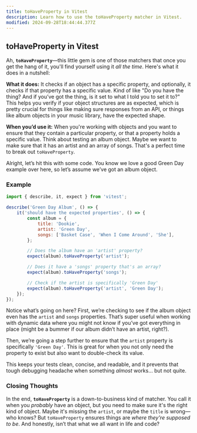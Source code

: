 ```yaml
---
title: toHaveProperty in Vitest
description: Learn how to use the toHaveProperty matcher in Vitest.
modified: 2024-09-28T18:44:44.377Z
---
```


## toHaveProperty in Vitest

Ah, **`toHaveProperty`**—this little gem is one of those matchers that once you get the hang of it, you'll find yourself using it *all the time*. Here's what it does in a nutshell:

**What it does:** It checks if an object has a specific property, and optionally, it checks if that property has a specific value. Kind of like "Do you have the thing? And if you’ve got the thing, is it set to what I told you to set it to?" This helps you verify if your object structures are as expected, which is pretty crucial for things like making sure responses from an API, or things like album objects in your music library, have the expected shape.

**When you’d use it:** When you're working with objects and you want to ensure that they contain a particular property, or that a property holds a specific value. Think about testing an album object. Maybe we want to make sure that it has an artist and an array of songs. That's a perfect time to break out `toHaveProperty`.

Alright, let’s hit this with some code. You know we love a good Green Day example over here, so let’s assume we’ve got an album object.

### Example

```javascript
import { describe, it, expect } from 'vitest';

describe('Green Day Album', () => {
	it('should have the expected properties', () => {
		const album = {
			title: 'Dookie',
			artist: 'Green Day',
			songs: ['Basket Case', 'When I Come Around', 'She'],
		};

		// Does the album have an 'artist' property?
		expect(album).toHaveProperty('artist');

		// Does it have a 'songs' property that's an array?
		expect(album).toHaveProperty('songs');

		// Check if the artist is specifically 'Green Day'
		expect(album).toHaveProperty('artist', 'Green Day');
	});
});
```

Notice what’s going on here? First, we’re checking to see if the album object even has the `artist` and `songs` properties. That’s super useful when working with dynamic data where you might not know if you’ve got everything in place (might be a bummer if our album didn’t have an artist, right?).

Then, we’re going a step further to ensure that the `artist` property is specifically `'Green Day'`. This is great for when you not only need the property to exist but also want to double-check its value.

This keeps your tests clean, concise, and readable, and it prevents that tough debugging headache when something *almost* works… but not quite.

### Closing Thoughts

In the end, **`toHaveProperty`** is a down-to-business kind of matcher. You call it when you *probably* have an object, but you need to make sure it's the right kind of object. Maybe it's missing the `artist`, or maybe the `title` is wrong—who knows? But `toHaveProperty` ensures things are *where they're supposed to be*. And honestly, isn’t that what we all want in life and code?

```ts
```
